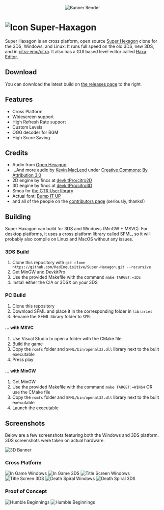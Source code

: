 <p align="center"><img style="text-align:center" src="./media/rendersmall.png" alt="Banner Render" title="Banner Render"/></p>

# ![Icon](./media/icon-3ds.png "Icon") Super-Haxagon

Super Haxagon is an cross platform, open source [Super Hexagon](http://superhexagon.com/) clone for the 3DS, Windows, and Linux. It runs full speed on the old 3DS, new 3DS, and in [citra-emu/citra](https://github.com/citra-emu/citra). It also has a GUI based level editor called [Haxa Editor](https://github.com/RedInquisitive/Haxa-Editor).

## Download

You can download the latest build on [the releases page](https://github.com/RedInquisitive/Super-Haxagon/releases) to the right.

## Features

 * Cross Platform
 * Widescreen support
 * High Refresh Rate support
 * Custom Levels
 * OGG decoder for BGM
 * High Score Saving
 
## Credits
 * Audio from [Open Hexagon](http://vittorioromeo.info/projects.html)
 * ...And more audio by [Kevin MacLeod](http://incompetech.com/) under [Creative Commons: By Attribution 3.0](http://creativecommons.org/licenses/by/3.0/)
 * 2D engine by fincs at [devkitPro/citro2D](https://github.com/devkitPro/citro2d)
 * 3D engine by fincs at [devkitPro/citro3D](https://github.com/devkitPro/citro3d)
 * Smea for [the CTR User library](https://github.com/devkitPro/libctru)
 * Actual font: [Bump IT UP](http://fontstruct.com/fontstructions/show/155156/bump_it_up)
 * and all of the people on the [contributors page](https://github.com/RedInquisitive/Super-Haxagon/graphs/contributors) (seriously, thanks!)

## Building

Super Haxagon can build for 3DS and Windows (MinGW + MSVC). For desktop platforms, it uses a cross platform library called SFML, so it will probably also compile on Linux and MacOS without any issues.

### 3DS Build

1. Clone this repository with `git clone https://github.com/RedInquisitive/Super-Haxagon.git --recursive`
1. Get MinGW and DevkitPro
1. Use the provided Makefile with the command `make TARGET:=3DS`
1. Install either the CIA or 3DSX on your 3DS

### PC Build

1. Clone this repository
1. Download SFML and place it in the corresponding folder in `libraries`
1. Rename the SFML library folder to `SFML`

#### ... with MSVC

1. Use Visual Studio to open a folder with the CMake file
1. Build the game
1. Copy the `romfs` folder and `SFML/bin/openal32.dll` library next to the built executable
1. Press play

#### ... with MinGW

1. Get MinGW
1. Use the provided Makefile with the command `make TARGET:=WIN64` OR use the CMake file
1. Copy the `romfs` folder and `SFML/bin/openal32.dll` library next to the built executable
1. Launch the executable

## Screenshots

Below are a few screenshots featuring both the Windows and 3DS platform. 3DS screenshots
were taken on actual hardware.

![3D Banner](./media/screenshots/HNI_0013.JPG "Banner")

### Cross Platform

![In Game Windows](./media/screenshots/Windows_2020-07-10_014324.png "In Game Windows")
![In Game 3DS](./media/screenshots/luma-2020-07-11-06-48-44-586.png "In Game 3DS")
![Title Screen Windows](./media/screenshots/Windows_2020-07-10_014650.png "Title Screen Windows")
![Title Screen 3DS](./media/screenshots/luma-2020-07-11-06-42-12-193.png "Title Screen 3DS")
![Death Spiral Windows](./media/screenshots/Windows_2020-07-10_014604.png "Death Spiral")
![Death Spiral 3DS](./media/screenshots/luma-2020-07-11-06-55-45-531.png "Death Spiral 3DS")

### Proof of Concept

![Humble Beginnings](./media/screenshots/scr_2_MERGED.png "Humble Arrow")
![Humble Beginnings](./media/screenshots/scr_1_MERGED.png "The First Test")
